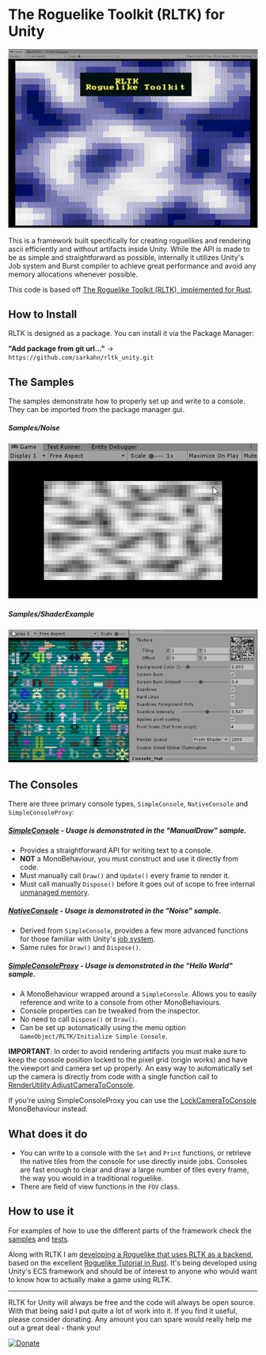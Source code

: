 # The Roguelike Toolkit (RLTK) for Unity

![](Documentation~/images~/splash.png)

This is a framework built specifically for creating roguelikes and rendering ascii efficiently and without artifacts inside Unity. While the API is made to be as simple and straightforward as possible, internally it utilizes Unity's Job system and Burst compiler to achieve great performance and avoid any memory allocations whenever possible.

This code is based off [The Roguelike Toolkit (RLTK), implemented for Rust](https://github.com/thebracket/rltk_rs).

## How to Install

RLTK is designed as a package. You can install it via the Package Manager: 

__"Add package from git url..."__ -> `https://github.com/sarkahn/rltk_unity.git`

## The Samples

The samples demonstrate how to properly set up and write to a console. They can be imported from the package manager gui.

##### Samples/Noise

![](Documentation~/images~/noise.gif)

##### Samples/ShaderExample

![](Documentation~/images~/console_shader2.gif)


## The Consoles

There are three primary console types, `SimpleConsole`, `NativeConsole` and `SimpleConsoleProxy`:

##### [SimpleConsole](Runtime/Consoles/SimpleConsole.cs) - Usage is demonstrated in the "ManualDraw" sample.
  * Provides a straightforward API for writing text to a console.
  * **NOT** a MonoBehaviour, you must construct and use it directly from code.
  * Must manually call `Draw()` and `Update()` every frame to render it.
  * Must call manually `Dispose()` before it goes out of scope to free internal [unmanaged memory](https://docs.unity3d.com/ScriptReference/Unity.Collections.NativeArray_1.html).



##### [NativeConsole](Runtime/Consoles/NativeConsole.cs) - Usage is demonstrated in the "Noise" sample.
  * Derived from `SimpleConsole`, provides a few more advanced functions for those familiar with Unity's [job system](https://docs.unity3d.com/2019.3/Documentation/Manual/JobSystem.html).
  * Same rules for `Draw()` and `Dispose()`.

##### [SimpleConsoleProxy](Runtime/MonoBehaviours/SimpleConsoleProxy.cs) - Usage is demonstrated in the "Hello World" sample.
  * A MonoBehaviour wrapped around a `SimpleConsole`. Allows you to easily reference and write to a console from other MonoBehaviours.
  * Console properties can be tweaked from the inspector.
  * No need to call `Dispose()` or `Draw()`.
  * Can be set up automatically using the menu option `GameObject/RLTK/Initialize Simple Console`.



**IMPORTANT**: In order to avoid rendering artifacts you must make sure to keep the console position locked to the pixel grid (origin works) and have the viewport and camera set up properly. An easy way to automatically set up the camera is directly from code with a single function call to [RenderUtility.AdjustCameraToConsole](Runtime/Rendering/RenderUtility.cs#L112).


If you're using SimpleConsoleProxy you can use the [LockCameraToConsole](Runtime/Monobehaviours/LockCameraToConsole.cs) MonoBehaviour instead.

## What does it do
* You can write to a console with the `Set` and `Print` functions, or retrieve the native tiles from the console for use directly inside jobs. Consoles are fast enough to clear and draw a large number of tiles every frame, the way you would in a traditional roguelike.
* There are field of view functions in the `FOV` class.

## How to use it

For examples of how to use the different parts of the framework check the [samples](https://github.com/sarkahn/rltk_unity/tree/master/Assets/Samples) and [tests](https://github.com/sarkahn/rltk_unity/tree/master/Assets/Tests/Editor).

Along with RLTK I am [developing a Roguelike that uses RLTK as a backend](https://github.com/sarkahn/rltk_unity_roguelike), based on the excellent [Roguelike Tutorial in Rust](https://bfnightly.bracketproductions.com/rustbook/chapter_1.html). It's being developed using Unity's ECS framework and should be of interest to anyone who would want to know how to actually make a game using RLTK.

---
RLTK for Unity will always be free and the code will always be open source. With that being said I put quite a lot of work into it. If you find it useful, please consider donating. Any amount you can spare would really help me out a great deal - thank you!

[![Donate](https://img.shields.io/badge/Donate-PayPal-green.svg)](https://www.paypal.com/cgi-bin/webscr?cmd=_s-xclick&hosted_button_id=Y54CX7AXFKQXG)
